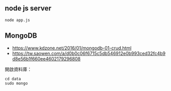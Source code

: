 ## node js server
```
node app.js
```

## MongoDB
- https://www.kdzone.net/2016/01/mongodb-01-crud.html
- https://tw.saowen.com/a/d0b0c06f6715c5db546912e0b993ced32fc4b9d8e56b1f660ee4602179296808

開啟資料庫：
``` 
cd data
sudo mongo
```

